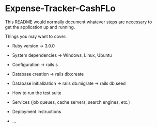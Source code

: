 # Expense-Tracker-CashFLo

This README would normally document whatever steps are necessary to get the
application up and running.

Things you may want to cover:

* Ruby version
  -> 3.0.0

* System dependencies
  -> Windows, Linux, Ubuntu

* Configuration
  -> rails s

* Database creation
  -> rails db:create

* Database initialization
  -> rails db:migrate
  -> rails db:seed

* How to run the test suite

* Services (job queues, cache servers, search engines, etc.)

* Deployment instructions

* ...
